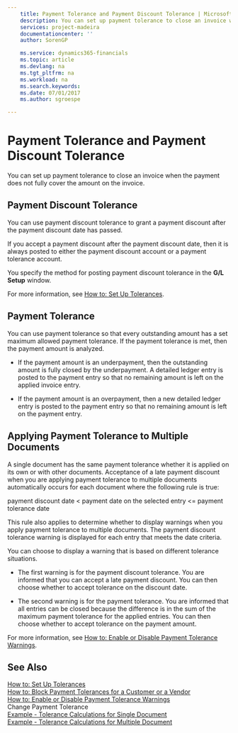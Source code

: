 ```yaml
---
    title: Payment Tolerance and Payment Discount Tolerance | Microsoft Docs
    description: You can set up payment tolerance to close an invoice when the payment does not fully cover the amount on the invoice.
    services: project-madeira
    documentationcenter: ''
    author: SorenGP

    ms.service: dynamics365-financials
    ms.topic: article
    ms.devlang: na
    ms.tgt_pltfrm: na
    ms.workload: na
    ms.search.keywords:
    ms.date: 07/01/2017
    ms.author: sgroespe

---
```

# Payment Tolerance and Payment Discount Tolerance
You can set up payment tolerance to close an invoice when the payment does not fully cover the amount on the invoice.  
  
## Payment Discount Tolerance  
 You can use payment discount tolerance to grant a payment discount after the payment discount date has passed.  
  
 If you accept a payment discount after the payment discount date, then it is always posted to either the payment discount account or a payment tolerance account.  
  
 You specify the method for posting payment discount tolerance in the **G/L Setup** window.  
  
 For more information, see [How to: Set Up Tolerances](../how-to-set-up-tolerances.md).  
  
## Payment Tolerance  
 You can use payment tolerance so that every outstanding amount has a set maximum allowed payment tolerance. If the payment tolerance is met, then the payment amount is analyzed.  
  
-   If the payment amount is an underpayment, then the outstanding amount is fully closed by the underpayment. A detailed ledger entry is posted to the payment entry so that no remaining amount is left on the applied invoice entry.  
  
-   If the payment amount is an overpayment, then a new detailed ledger entry is posted to the payment entry so that no remaining amount is left on the payment entry.  
  
## Applying Payment Tolerance to Multiple Documents  
 A single document has the same payment tolerance whether it is applied on its own or with other documents. Acceptance of a late payment discount when you are applying payment tolerance to multiple documents automatically occurs for each document where the following rule is true:  
  
 payment discount date < payment date on the selected entry <= payment tolerance date  
  
 This rule also applies to determine whether to display warnings when you apply payment tolerance to multiple documents. The payment discount tolerance warning is displayed for each entry that meets the date criteria.  
  
 You can choose to display a warning that is based on different tolerance situations.  
  
-   The first warning is for the payment discount tolerance. You are informed that you can accept a late payment discount. You can then choose whether to accept tolerance on the discount date.  
  
-   The second warning is for the payment tolerance. You are informed that all entries can be closed because the difference is in the sum of the maximum payment tolerance for the applied entries. You can then choose whether to accept tolerance on the payment amount.  
  
 For more information, see [How to: Enable or Disable Payment Tolerance Warnings](../how-to-enable-or-disable-payment-tolerance-warnings.md).  
  
## See Also  
 [How to: Set Up Tolerances](../how-to-set-up-tolerances.md)   
 [How to: Block Payment Tolerances for a Customer or a Vendor](../how-to-block-payment-tolerances-for-a-customer-or-a-vendor.md)   
 [How to: Enable or Disable Payment Tolerance Warnings](../how-to-enable-or-disable-payment-tolerance-warnings.md)   
 Change Payment Tolerance   
 [Example  - Tolerance Calculations for Single Document](../example----tolerance-calculations-for-single-document.md)   
 [Example  - Tolerance Calculations for Multiple Document](../example----tolerance-calculations-for-multiple-document.md)